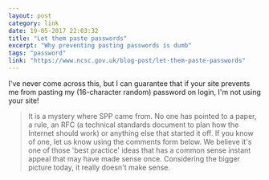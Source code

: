 ```yaml
---
layout: post
category: link
date: 19-05-2017 22:03:32
title: "Let them paste passwords"
excerpt: "Why preventing pasting passwords is dumb"
tags: "password"
link: "https://www.ncsc.gov.uk/blog-post/let-them-paste-passwords"
---
```

I've never come across this, but I can guarantee that if your site prevents me from pasting my (16-character random) password on login, I'm not using your site!

> It is a mystery where SPP came from. No one has pointed to a paper, a rule, an RFC (a technical standards document to plan how the Internet should work) or anything else that started it off. If you know of one, let us know using the comments form below. We believe it's one of those 'best practice' ideas that has a common sense instant appeal that may have made sense once. Considering the bigger picture today, it really doesn't make sense. 